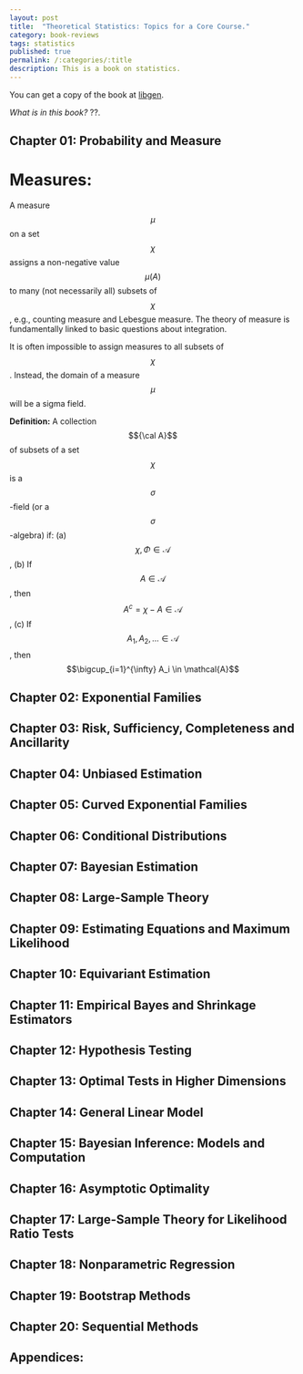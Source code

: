 ```yaml
---
layout: post
title:  "Theoretical Statistics: Topics for a Core Course."
category: book-reviews
tags: statistics
published: true
permalink: /:categories/:title
description: This is a book on statistics.
---
```


You can get a copy of the book at [libgen].

*What is in this book?* ??.

## **Chapter 01: Probability and Measure**

# **Measures:** 

A measure $$\mu$$ on a set $$\chi$$ assigns a non-negative value $$\mu(A)$$ to many (not necessarily all) subsets of $$\chi$$, e.g., counting measure and Lebesgue measure. The theory of measure is fundamentally linked to basic questions about integration.

It is often impossible to assign measures to all subsets of $$\chi$$. Instead, the domain of a measure $$\mu$$ will be a sigma field.

**Definition:** A collection $${\cal A}$$ of subsets of a set $$\chi$$ is a $$\sigma$$-field (or a $$\sigma$$-algebra) if: (a) $$\chi, \Phi \in \mathcal{A}$$, (b) If $$A \in \mathcal{A}$$, then $$A^c = \chi - A \in \mathcal{A}$$, (c) If $$A_1, A_2, \ldots \in \mathcal{A}$$, then $$\bigcup_{i=1}^{\infty} A_i \in \mathcal{A}$$

## **Chapter 02: Exponential Families**

## **Chapter 03: Risk, Sufficiency, Completeness and Ancillarity**

## **Chapter 04: Unbiased Estimation**

## **Chapter 05: Curved Exponential Families**

## **Chapter 06: Conditional Distributions**

## **Chapter 07: Bayesian Estimation**

## **Chapter 08: Large-Sample Theory**

## **Chapter 09: Estimating Equations and Maximum Likelihood**

## **Chapter 10: Equivariant Estimation**

## **Chapter 11: Empirical Bayes and Shrinkage Estimators**

## **Chapter 12: Hypothesis Testing**

## **Chapter 13: Optimal Tests in Higher Dimensions**

## **Chapter 14: General Linear Model**

## **Chapter 15: Bayesian Inference: Models and Computation**

## **Chapter 16: Asymptotic Optimality**

## **Chapter 17: Large-Sample Theory for Likelihood Ratio Tests**

## **Chapter 18: Nonparametric Regression**

## **Chapter 19: Bootstrap Methods**

## **Chapter 20: Sequential Methods**

## **Appendices:**

[jekyll-docs]: https://jekyllrb.com/docs/home
[jekyll-gh]:   https://github.com/jekyll/jekyll
[jekyll-talk]: https://talk.jekyllrb.com/
[cmi]: https://www.cmi.ac.in
[google]: https://www.google.com
[gmail]: https://www.gmail.com
[govind]: https://www.cmi.ac.in/~govind
[libgen]: http://libgen.io

<script type="text/javascript" async
  src="https://cdnjs.cloudflare.com/ajax/libs/mathjax/2.7.2/MathJax.js?config=TeX-MML-AM_CHTML">
</script>

